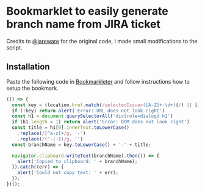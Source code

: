 # Bookmarklet to easily generate branch name from JIRA ticket

Credits to [@jareware](https://github.com/jareware) for the original code, I made small modifications to the script.


## Installation


Paste the following code in [Bookmarkleter](https://chriszarate.github.io/bookmarkleter/) and follow instructions how to setup the bookmark.

```javascript
(() => {
  const key = (location.href.match(/selectedIssue=([A-Z]+-\d+)$/) || [])[1]
  if (!key) return alert('Error: URL does not look right')
  const h1 = document.querySelectorAll('div[role=dialog] h1')
  if (h1.length < 1) return alert('Error: DOM does not look right')
  const title = h1[0].innerText.toLowerCase()
    .replace(/[^a-z]+/g, '-')
    .replace(/(^-|-$)/g, '')
  const branchName = key.toLowerCase() + '-' + title;

  navigator.clipboard.writeText(branchName).then(() => {
    alert('Copied to clipboard: ' + branchName);
  }).catch((err) => {
    alert('Could not copy text: ' + err);
  });
})();
```
